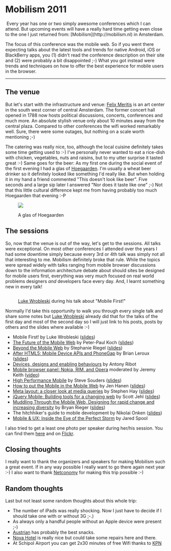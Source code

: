 # Mobilism 2011

<img src="http://photos.h10n.me/Conferences/Mobilism/i-L6M2GRZ/0/S/DSC0017-S.jpg" class="left" alt="" />
Every year has one or two simply awesome conferences which I can attend. But
upcoming events will have a really hard time getting even close to the one I
just returned from: [Mobilism](http://mobilism.nl) in Amsterdam.

The focus of this conference was the mobile web. So if you went there
expecting talks about the latest tools and trends for native Android, iOS or
BlackBerry apps, you (1) didn't read the conference description on their site
and (2) were probably a bit disappointed ;-) What you got instead were trends
and techniques on how to offer the best experience for mobile users in the
browser.

-----------------------------------------------------------------------------

## The venue

But let's start with the infrastructure and venue: [Felix
Meritis](http://www.felix.meritis.nl/en/) is an art center in the south west
corner of central Amsterdam. The former concert hall opened in 1788 now hosts
political discussions, concerts, conferences and much more. An absolute
stylish venue only about 10 minutes away from the central plaza. Compared to
other conferences the wifi worked remarkably well. Sure, there were some
outages, but nothing on a scale worth mentioning ;-)

The catering was really nice, too, although the local cuisine definitely takes
some time getting used to :-) I've personally never wanted to eat a rice-dish
with chicken, vegetables, nuts and raisins, but to my utter surprise it tasted
great :-) Same goes for the beer: As my first one during the social event of
the first evening I had a glas of [Hoegaarden](http://www.hoegaarden.com/).
I'm usually a wheat beer drinker so it definitely looked like something I'd
really like. But when holding it in my hand a friend commented "This doesn't
look like beer". Five seconds and a large sip later I answered "Nor does it
taste like one" ;-) Not that this little cultural difference kept me from
having probably too much Hoegaarden that evening :-P

<figure>
    <img src="http://photos.h10n.me/Conferences/Mobilism/i-sF87d3W/0/L/DSC0105-L.jpg" alt"" />
    <figcaption><p>A glas of Hoegaarden</p></figcaption>
</figure>

## The sessions

So, now that the venue is out of the way, let's get to the sessions. All talks
were exceptional. On most other conferences I attended over the years I had
some downtime simply because every 3rd or 4th talk was simply not all that
interesting to me. Mobilism definitely broke that rule. While the topics were
spread widely with talks ranging from mobile browser discussions down to the
information architecture debate about should sites be designed for mobile
users first, everything was very much focused on real world problems designers
*and* developers face every day. And, I learnt something new in every talk!

<figure>
<img src="http://photos.h10n.me/Conferences/Mobilism/i-w7bxVVh/0/M/DSC0035-M.jpg" alt="" />
<figcaption><p><a href="http://www.lukew.com/">Luke Wrobleski</a> during his
talk about "Mobile First!"</p></figcaption>
</figure>

Normally I'd take this opportunity to walk you through every single talk and
share some notes but [Luke Wrobleski](http://www.lukew.com/) already did that
for the talks of the first day and most of the second day so I will just link
to his posts, posts by others and the slides where available :-)

* Mobile First! by Luke Wrobleski ([slides](http://www.lukew.com/resources/articles/MobileFirst_LukeW.pdf))
* [The Future of the Mobile Web](http://www.lukew.com/ff/entry.asp?1321) by Peter-Paul Koch ([slides](http://www.quirksmode.org/presentations/Spring2011/mobilism.pdf))
* [Beyond the Mobile Web](http://www.lukew.com/ff/entry.asp?1322) by Stephanie Riegel ([slides](http://www.slideshare.net/yiibu/beyond-themobilewebbyyiibu))
* [After HTML5: Mobile Device APIs and PhoneGap](http://www.lukew.com/ff/entry.asp?1323) by Brian Leroux ([slides](http://www.slideshare.net/brianleroux/after-html5-mobilism-2011))
* [Devices, designs and enabling behaviours](http://www.lukew.com/ff/entry.asp?1324) by Antony Ribot
* [Mobile browser panel: Nokia, RIM, and Opera](http://www.lukew.com/ff/entry.asp?1325) moderated by Jeremy Keith ([video](http://www.ustream.tv/recorded/14650462))
* [High Performance Mobile](http://www.lukew.com/ff/entry.asp?1327) by Steve Souders ([slides](http://stevesouders.com/docs/mobilism-20110513.pptx))
* [How to put the Mobile in the Mobile Web](http://www.lukew.com/ff/entry.asp?1328) by Jen Hanen ([slides](http://www.slideshare.net/msjen/mobilism-2011-how-to-put-the-mobile-in-the-mobile-web))
* [Meta layout: a closer look at media queries](http://www.lukew.com/ff/entry.asp?1329) by Stephen Hay ([slides](http://www.slideshare.net/stephenhay/mobilism2011))
* [jQuery Mobile: Building tools for a changing web](http://www.lukew.com/ff/entry.asp?1330) by Scott Jehl ([slides](http://filamentgroup.com/lab/jquery_mobile_and_boston_globe_at_mobilism/))
* [Muddling Through the Mobile Web, Designing for rapid change and increasing diversity](http://www.lukew.com/ff/entry.asp?1331) by Bryan Rieger ([slides](http://www.slideshare.net/yiibu/muddling-through-the-mobile-web))
* The hitchhiker's guide to mobile development by Nikolai Onken ([slides](http://www.slideshare.net/nonken/the-hitchhikers-guide-to-mobile-development-7969412))
* [Mobile & UX: Inside the Eye of the Perfect Storm](http://www.lukew.com/ff/entry.asp?1332) by Jared Spool

I also tried to get a least one photo per speaker during her/his session. You
can find them
[here](http://photos.h10n.me/Conferences/Mobilism/17019037_x7fhBt) and on
[Flickr](http://www.flickr.com/photos/zerok/sets/72157626704134158/).

## Closing thoughts

I really want to thank the organizers and speakers for making Mobilism such a
great event. If in any way possible I really want to go there again next year
:-) I also want to thank [Netconomy](http://netconomy.net) for making this
trip possible :-)

## Random thoughts

Last but not least some random thoughts about this whole trip:

* The number of iPads was really shocking. Now I just have to decide if I
  should take one with or without 3G ;-.)
* As always only a handful people without an Apple device were present ;-)
* [Austrian](http://austrian.com) has probably the best snacks.
* [Nova Hotel](http://www.novahotel.nl/) is really nice but could take some repairs here and there.
* At Schipol Airport you can get 2x30 minutes of free Wifi thanks to [KPN](http://www.kpn.com/)

